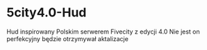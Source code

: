 # 5city4.0-Hud
Hud inspirowany Polskim serwerem Fivecity z edycji 4.0 Nie jest on perfekcyjny będzie otrzymywał aktalizacje
